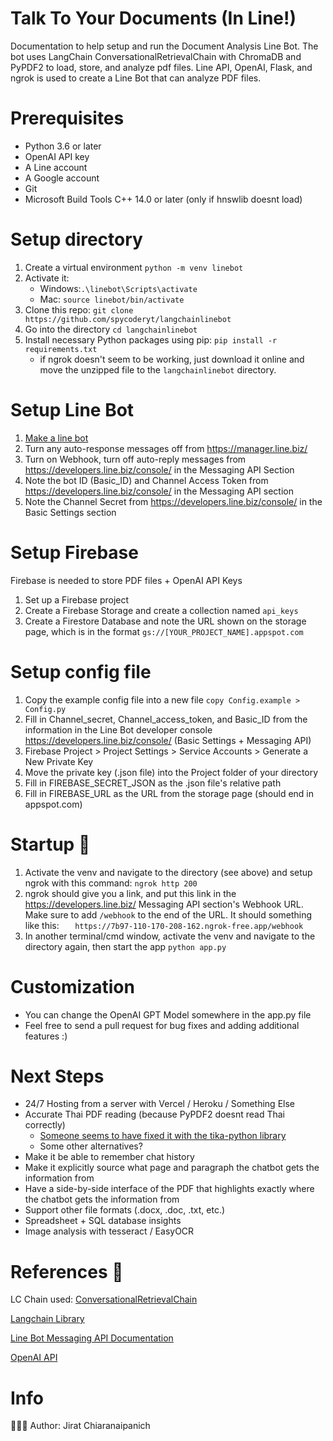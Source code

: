 
# Talk To Your Documents (In Line!)

Documentation to help setup and run the Document Analysis Line Bot. The bot uses LangChain ConversationalRetrievalChain with ChromaDB and PyPDF2 to load, store, and analyze pdf files. Line API, OpenAI, Flask, and ngrok is used to create a Line Bot that can analyze PDF files.

# Prerequisites 
- Python 3.6 or later 
- OpenAI API key
- A Line account
- A Google account
- Git
- Microsoft Build Tools C++ 14.0 or later (only if hnswlib doesnt load)
# Setup directory
1. Create a virtual environment `python -m venv linebot`
2. Activate it:
   - Windows:`.\linebot\Scripts\activate`
   - Mac:  `source linebot/bin/activate`
3. Clone this repo: `git clone https://github.com/spycoderyt/langchainlinebot`
4. Go into the directory `cd langchainlinebot`
5. Install necessary Python packages using pip:  `pip install -r requirements.txt `
   - if ngrok doesn't seem to be working, just download it online and move the unzipped file to the `langchainlinebot` directory.
# Setup Line Bot
1. [Make a line bot](https://developers.line.biz/en/docs/messaging-api/building-bot/#setting-webhook-url)
2. Turn any auto-response messages off from https://manager.line.biz/
3. Turn on Webhook, turn off auto-reply messages from https://developers.line.biz/console/ in the Messaging API Section
4. Note the bot ID (Basic_ID) and Channel Access Token from https://developers.line.biz/console/ in the Messaging API section
5. Note the Channel Secret from https://developers.line.biz/console/ in the Basic Settings section
# Setup Firebase
Firebase is needed to store PDF files + OpenAI API Keys
1. Set up a Firebase project
2. Create a Firebase Storage and create a collection named `api_keys`
3. Create a Firestore Database and note the URL shown on the storage page, which is in the format `gs://[YOUR_PROJECT_NAME].appspot.com`
# Setup config file
1. Copy the example config file into a new file `copy Config.example > Config.py`
2. Fill in Channel_secret, Channel_access_token, and Basic_ID from the information in the Line Bot developer console https://developers.line.biz/console/ (Basic Settings + Messaging API)
3. Firebase Project > Project Settings > Service Accounts > Generate a New Private Key
4. Move the private key (.json file) into the Project folder of your directory 
5. Fill in FIREBASE_SECRET_JSON as the .json file's relative path
6. Fill in FIREBASE_URL as the URL from the storage page (should end in appspot.com)

# Startup 🚀
1. Activate the venv and navigate to the directory (see above) and setup ngrok with this command: `ngrok http 200`
2. ngrok should give you a link, and put this link in the https://developers.line.biz/ Messaging API section's Webhook URL. Make sure to add `/webhook` to the end of the URL. It should something like this: `  
https://7b97-110-170-208-162.ngrok-free.app/webhook`
3. In another terminal/cmd window, activate the venv and navigate to the directory again, then start the app `python app.py`
# Customization
- You can change the OpenAI GPT Model somewhere in the app.py file
- Feel free to send a pull request for bug fixes and adding additional features :)
# Next Steps 
- 24/7 Hosting from a server with Vercel / Heroku / Something Else
- Accurate Thai PDF reading (because PyPDF2 doesnt read Thai correctly)
    - [Someone seems to have fixed it with the tika-python library](https://stackoverflow.com/questions/50985619/how-to-read-pdf-files-which-are-in-asian-languages-chinese-japanese-thai-etc)
    - Some other alternatives?
- Make it be able to remember chat history
- Make it explicitly source what page and paragraph the chatbot gets the information from 
- Have a side-by-side interface of the PDF that highlights exactly where the chatbot gets the information from
- Support other file formats (.docx, .doc, .txt, etc.)
- Spreadsheet + SQL database insights
- Image analysis with tesseract / EasyOCR
# References  🔗
LC Chain used: [ConversationalRetrievalChain](https://python.langchain.com/en/latest/modules/chains/index_examples/chat_vector_db.html)

[Langchain Library](https://github.com/langchain/langchain)

[Line Bot Messaging API Documentation](https://developers.line.biz/en/docs/messaging-api/)

[OpenAI API](https://beta.openai.com/docs/)

# Info
👨🏾‍💻 Author: Jirat Chiaranaipanich

